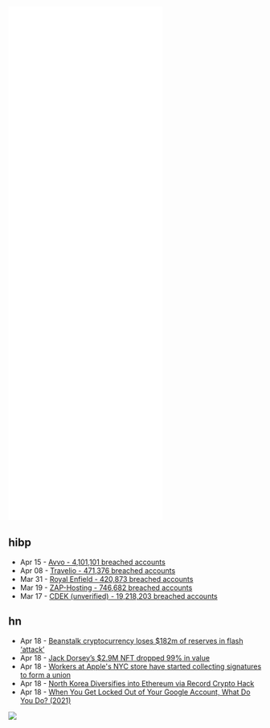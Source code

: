 ![Metrics](https://raw.githubusercontent.com/phixion/phixion/master/metrics.svg)

## hibp

<!--
for https://github.com/phixion/phixion/blob/main/.github/workflows/feeds.yml
-->
<!--START_SECTION:haveibeenpwnd-->
- Apr 15 - [Avvo - 4,101,101 breached accounts](https://haveibeenpwned.com/PwnedWebsites#Avvo)
- Apr 08 - [Travelio - 471,376 breached accounts](https://haveibeenpwned.com/PwnedWebsites#Travelio)
- Mar 31 - [Royal Enfield - 420,873 breached accounts](https://haveibeenpwned.com/PwnedWebsites#RoyalEnfield)
- Mar 19 - [ZAP-Hosting - 746,682 breached accounts](https://haveibeenpwned.com/PwnedWebsites#ZAPHosting)
- Mar 17 - [CDEK (unverified) - 19,218,203 breached accounts](https://haveibeenpwned.com/PwnedWebsites#CDEK)
<!--END_SECTION:haveibeenpwnd-->

## hn

<!--
for https://github.com/phixion/phixion/blob/main/.github/workflows/feeds.yml
-->
<!--START_SECTION:hn-->
- Apr 18 - [Beanstalk cryptocurrency loses $182m of reserves in flash ‘attack’](https://www.theguardian.com/technology/2022/apr/18/beanstalk-cryptocurrency-loses-182m-of-reserves-in-flash-attack)
- Apr 18 - [Jack Dorsey’s $2.9M NFT dropped 99% in value](https://www.artnews.com/art-news/news/jack-dorsey-nft-sale-1234625508/)
- Apr 18 - [Workers at Apple's NYC store have started collecting signatures to form a union](https://www.businessinsider.com/apple-store-workers-unionizing-grand-central-2022-4)
- Apr 18 - [North Korea Diversifies into Ethereum via Record Crypto Hack](https://www.thismorningonchain.com/articles/defi/north-korea-diversifies-crypto-portfolio-via-largest-crypto-hack/)
- Apr 18 - [When You Get Locked Out of Your Google Account, What Do You Do? (2021)](https://www.linkedin.com/pulse/when-you-get-locked-out-your-google-account-what-do-desirea-calvillo)
<!--END_SECTION:hn-->

<!--
for https://yhype.me
-->
![](https://hit.yhype.me/github/profile?user_id=13013670)
